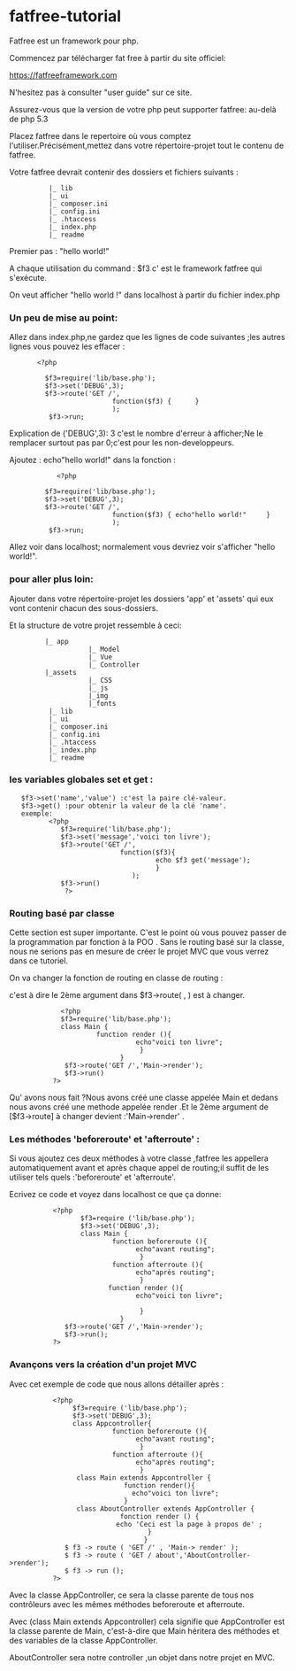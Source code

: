 # fatfree-tutorial
Fatfree est un framework pour php.

Commencez par télécharger fat free à partir du site officiel:

 https://fatfreeframework.com

N'hesitez pas à consulter "user guide" sur ce site.

Assurez-vous que la version de votre php peut supporter fatfree: au-delà de php 5.3

Placez fatfree dans le repertoire où vous comptez l'utiliser.Précisément,mettez dans votre répertoire-projet tout le contenu de fatfree.

Votre fatfree devrait contenir des dossiers et fichiers suivants :

              |_ lib
              |_ ui 
              |_ composer.ini
              |_ config.ini
              |_ .htaccess
              |_ index.php
              |_ readme 

Premier pas : "hello world!"

A chaque utilisation du command : $f3 c' est le framework fatfree qui s'exécute.

On veut afficher "hello world !" dans localhost à partir du fichier index.php

### Un peu de mise au point:

Allez dans index.php,ne gardez que les lignes de code suivantes ;les autres lignes vous pouvez les effacer :

           <?php

             $f3=require('lib/base.php');
             $f3->set('DEBUG',3);
             $f3->route('GET /',
                              function($f3) {      }
                              );
              $f3->run;  
Explication de ('DEBUG',3): 3 c'est le nombre d'erreur à afficher;Ne le remplacer surtout pas par 0;c'est pour les non-developpeurs. 

Ajoutez : echo"hello world!" dans la fonction :

                <?php

             $f3=require('lib/base.php');
             $f3->set('DEBUG',3);
             $f3->route('GET /',
                              function($f3) { echo"hello world!"     }
                              );
              $f3->run;  

Allez voir dans localhost; normalement vous devriez voir s'afficher "hello world!".

### pour aller plus loin:

Ajouter dans votre répertoire-projet les dossiers 'app' et 'assets' qui eux vont contenir chacun des sous-dossiers.

Et la structure de votre projet ressemble à ceci:

             |_ app
                        |_ Model
                        |_ Vue
                        |_ Controller 
             |_assets
                        |_ CSS
                        |_ js
                        |_img
                        |_fonts
              |_ lib
              |_ ui 
              |_ composer.ini
              |_ config.ini
              |_ .htaccess
              |_ index.php
              |_ readme 
### les variables globales set et get :

       $f3->set('name','value') :c'est la paire clé-valeur.
       $f3->get() :pour obtenir la valeur de la clé 'name'.
       exemple:
              <?php
                 $f3=require('lib/base.php');
                 $f3->set('message','voici ton livre');
                 $f3->route('GET /',
                                function($f3){
                                         echo $f3 get('message');
                                         }
                                   );
                 $f3->run()
                  ?>

### Routing basé par classe

Cette section est super importante. C'est le point où vous pouvez passer de la programmation par fonction à la POO . Sans le routing basé sur la classe, nous ne serions pas en mesure de créer le projet MVC que vous verrez dans ce tutoriel.

On va changer la fonction de routing en classe de routing :

c'est à dire le 2ème argument dans $f3->route( , ) est à changer.

                 <?php
                 $f3=require('lib/base.php');
                 class Main {
                          function render (){
                                    echo"voici ton livre";
                                     }
                                }
                  $f3->route('GET /','Main->render');
                  $f3->run()
               ?>

Qu' avons nous fait ?Nous avons créé une classe appelée Main et dedans nous avons créé une methode appelée render .Et le 2ème argument de [$f3->route] à changer devient :'Main->render' .
 
### Les méthodes 'beforeroute' et 'afterroute' :

Si vous ajoutez ces deux méthodes à votre classe ,fatfree les appellera automatiquement avant et après chaque appel de routing;il suffit de les utiliser tels quels :'beforeroute' et 'afterroute'.

Ecrivez ce code et voyez dans localhost ce que ça donne:

               <?php
                      $f3=require ('lib/base.php');
                      $f3->set('DEBUG',3);
                      class Main {   
                              function beforeroute (){
                                    echo"avant routing";
                                     }
                              function afterroute (){
                                    echo"après routing";
                                     }
                             function render (){
                                    echo"voici ton livre";

                                     }
                                }
                  $f3->route('GET /','Main->render');
                  $f3->run();
               ?>

### Avançons vers la création d'un projet MVC

Avec cet exemple de code que nous allons détailler après :

               <?php
                    $f3=require ('lib/base.php');
                    $f3->set('DEBUG',3);
                    class Appcontroller{   
                              function beforeroute (){
                                    echo"avant routing";
                                     }
                              function afterroute (){
                                    echo"après routing";
                                     }
                     class Main extends Appcontroller {
                                 function render(){
                                   echo"voici ton livre";
                                 }
                     class AboutController extends AppController {
                                fonction render () {
                               echo 'Ceci est la page à propos de' ;
                                       }
                                      } 
                  $ f3 -> route ( 'GET /' , 'Main-> render' );
                  $ f3 -> route ( 'GET / about','AboutController->render');
                  $ f3 -> run ();
               ?>

Avec la classe AppController, ce sera la classe parente de tous nos contrôleurs avec les mêmes méthodes beforeroute et afterroute.

Avec (class Main extends Appcontroller) cela signifie que AppController est la classe parente de Main, c'est-à-dire que Main héritera des méthodes et des variables de la classe AppController.

AboutController sera notre controller ,un objet dans notre projet en MVC.
